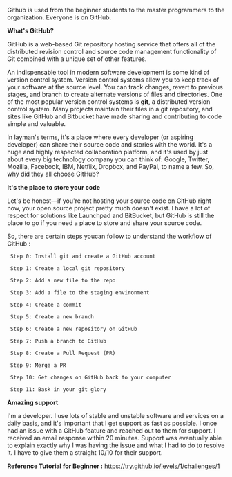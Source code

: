 Github is used from the beginner students to the master programmers to the organization. Everyone is on GitHub. 

**What's GitHub?**

GitHub is a web-based Git repository hosting service that offers all of the distributed revision control and source code management functionality of Git combined with a unique set of other features.

An indispensable tool in modern software development is some kind of version control system. Version control systems allow you to keep track of your software at the source level. You can track changes, revert to previous stages, and branch to create alternate versions of files and directories. One of the most popular version control systems is **git**, a distributed version control system. Many projects maintain their files in a git repository, and sites like GitHub and Bitbucket have made sharing and contributing to code simple and valuable.

In layman's terms, it's a place where every developer (or aspiring developer) can share their source code and stories with the world. It's a huge and highly respected collaboration platform, and it's used by just about every big technology company you can think of: Google, Twitter, Mozilla, Facebook, IBM, Netflix, Dropbox, and PayPal, to name a few. So, why did they all choose GitHub?

**It's the place to store your code**

Let's be honest—if you're not hosting your source code on GitHub right now, your open source project pretty much doesn't exist. I have a lot of respect for solutions like Launchpad and BitBucket, but GitHub is still the place to go if you need a place to store and share your source code.

So, there are certain steps youcan follow to understand the workflow of GitHub :

     Step 0: Install git and create a GitHub account
     
     Step 1: Create a local git repository 
     
     Step 2: Add a new file to the repo
     
     Step 3: Add a file to the staging environment
     
     Step 4: Create a commit
     
     Step 5: Create a new branch
     
     Step 6: Create a new repository on GitHub
     
     Step 7: Push a branch to GitHub
     
     Step 8: Create a Pull Request (PR)
     
     Step 9: Merge a PR
     
     Step 10: Get changes on GitHub back to your computer
     
     Step 11: Bask in your git glory
     
**Amazing support**

I'm a developer. I use lots of stable and unstable software and services on a daily basis, and it's important that I get support as fast as possible. I once had an issue with a GitHub feature and reached out to them for support. I received an email response within 20 minutes. Support was eventually able to explain exactly why I was having the issue and what I had to do to resolve it. I have to give them a straight 10/10 for their support.

**Reference Tutorial for Beginner :** https://try.github.io/levels/1/challenges/1